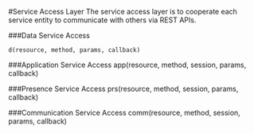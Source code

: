 #Service Access Layer
The service access layer is to cooperate each service entity to communicate with others via REST APIs.

###Data Service Access

    d(resource, method, params, callback)

###Application Service Access
    app(resource, method, session, params, callback)

###Presence Service Access
    prs(resource, method, session, params, callback)

###Communication Service Access
    comm(resource, method, session, params, callback)